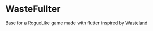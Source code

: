 # WasteFullter
Base for a RogueLike game made with flutter inspired by [Wasteland](https://en.wikipedia.org/wiki/Wasteland_(video_game))
